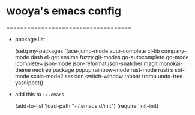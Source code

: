 # wooya's emacs config
====================================

* package list

    (setq my-packages '(ace-jump-mode auto-complete cl-lib company-mode dash el-get ensime fuzzy git-modes go-autocomplete go-mode icomplete+ json-mode json-reformat json-snatcher magit monokai-theme neotree package popup rainbow-mode rust-mode rusti s sbt-mode scala-mode2 session switch-window tabbar tramp undo-tree yasnippet))

* add this to `~/.emacs`

    (add-to-list 'load-path "~/.emacs.d/init")
    (require 'init-init)
